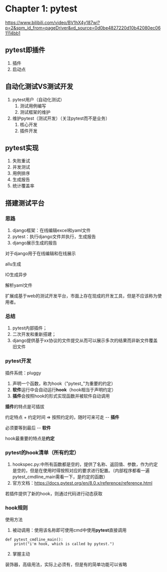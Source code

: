# Chapter 1: pytest
https://www.bilibili.com/video/BV1hX4y187wi?p=2&spm_id_from=pageDriver&vd_source=0d0be4827220d10b42080ec061114bb1
## pytest即插件
1. 插件
2. 启动点

## 自动化测试VS测试开发
1. pytest用户（自动化测试）
    1. 测试用例编写
    2. 测试框架的维护
2. 维护pytest（测试开发）（关注pytest而不是业务）
    1. 核心开发
    2. 插件开发
## pytest实现
1. 失败重试
2. 并发测试
3. 用例排序
4. 生成报告
5. 统计覆盖率

## 搭建测试平台
### 思路
1. django框架：在线编辑excel和yaml文件
2. pytest：执行django文件并执行，生成报告
3. django展示生成的报告

对于django用于在线编辑和在线展示

allu生成

IO生成异步

解析yaml文件

扩展成基于web的测试开发平台，市面上存在现成的开发工具，但是不应该称为使用者。

### 总结
1. pytest内部插件；
2. 二次开发和重新搭建；
3. django提供基于xx协议的文件提交从而可以展示多次的结果而非新文件覆盖旧文件

### pytest开发
插件系统：pluggy
1. 声明一个函数，称为hook（"pytest_"为重要的约定）
2. **软件**运行中会自动运行**hook**（hook相当于声明约定）
3. **插件**会按照hook的形式实现函数并被软件自动调用

**插件**的特点是可插拔

约定特点 + 约定时间 => 按照约定的，随时可来可走 -- **插件**

必须要等到最后 -- **软件**

hook最重要的特点是**约定**

### pytest的hook清单（所有约定）
1. hookspec.py:中所有函数都是空的，提供了名称、返回值、参数，作为约定是空的，但是在使用时得按照对应的要求进行配置。（内部程序都看一遍pytest_cmdline_main需看一下，是约定的函数）
2. 官方文档：https://docs.pytest.org/en/8.0.x/reference/reference.html

若插件提供了新的hook，则通过代码进行动态获取

### hook规则
使用方法
1. 被动调用：使用该名称即可使用cmd中使用**pytest**直接调用
```
def pytest_cmdline_main():
    print("i'm hook, which is called by pytest.")
```
2. 掌握主动

装饰器，高级用法，实际上必须有，但是有的简单功能可以省略
